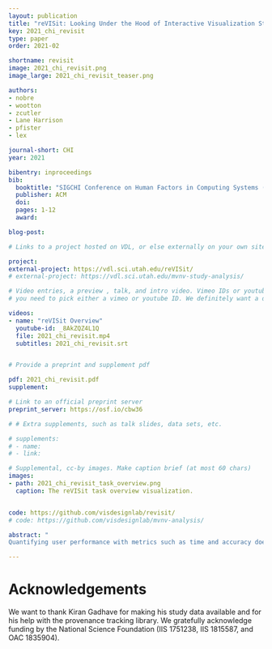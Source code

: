 ```yaml
---
layout: publication
title: "reVISit: Looking Under the Hood of Interactive Visualization Studies"
key: 2021_chi_revisit
type: paper
order: 2021-02

shortname: revisit
image: 2021_chi_revisit.png
image_large: 2021_chi_revisit_teaser.png

authors:
- nobre
- wootton
- zcutler
- Lane Harrison
- pfister
- lex

journal-short: CHI
year: 2021

bibentry: inproceedings
bib:
  booktitle: "SIGCHI Conference on Human Factors in Computing Systems (CHI)"
  publisher: ACM
  doi: 
  pages: 1-12
  award:

blog-post: 

# Links to a project hosted on VDL, or else externally on your own site

project:
external-project: https://vdl.sci.utah.edu/reVISit/
# external-project: https://vdl.sci.utah.edu/mvnv-study-analysis/

# Video entries, a preview , talk, and intro video. Vimeo IDs or youtube IDs are supported
# you need to pick either a vimeo or youtube ID. We definitely want a downloadable video too.

videos:
- name: "reVISit Overview"
  youtube-id: _8AkZQZ4L1Q
  file: 2021_chi_revisit.mp4
  subtitles: 2021_chi_revisit.srt


# Provide a preprint and supplement pdf

pdf: 2021_chi_revisit.pdf
supplement: 

# Link to an official preprint server
preprint_server: https://osf.io/cbw36

# # Extra supplements, such as talk slides, data sets, etc.

# supplements:
# - name: 
# - link: 

# Supplemental, cc-by images. Make caption brief (at most 60 chars)
images:
- path: 2021_chi_revisit_task_overview.png
  caption: The reVISit task overview visualization. 


code: https://github.com/visdesignlab/revisit/
# code: https://github.com/visdesignlab/mvnv-analysis/

abstract: "
Quantifying user performance with metrics such as time and accuracy does not show the whole picture when researchers evaluate complex, interactive visualization tools. In such systems, performance is often influenced by different analysis strategies that statistical analysis methods cannot account for.  To remedy this lack of nuance, we propose a novel analysis methodology for evaluating complex interactive visualizations at scale. We implement our analysis methods in reVISit, which enables analysts to explore participant interaction performance metrics and responses in the context of users' analysis strategies. Replays of participant sessions can aid in identifying usability problems during pilot studies and make individual analysis processes salient. To demonstrate the applicability of reVISit to visualization studies, we analyze participant data from two published crowdsourced studies. Our findings show that reVISit can be used to reveal and describe novel interaction patterns, to analyze performance differences between different analysis strategies, and to validate or challenge design decisions."

---
```


# Acknowledgements

We want to thank Kiran Gadhave for making his study data available and for his help with the provenance tracking library. We gratefully acknowledge funding by the National Science Foundation (IIS 1751238, IIS 1815587, and OAC 1835904).

